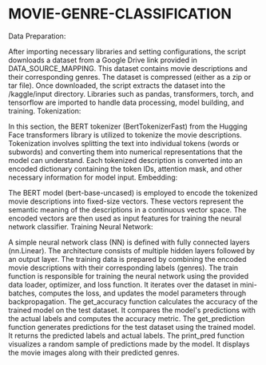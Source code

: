 # MOVIE-GENRE-CLASSIFICATION





Data Preparation:

After importing necessary libraries and setting configurations, the script downloads a dataset from a Google Drive link provided in DATA_SOURCE_MAPPING. This dataset contains movie descriptions and their corresponding genres. The dataset is compressed (either as a zip or tar file).
Once downloaded, the script extracts the dataset into the /kaggle/input directory.
Libraries such as pandas, transformers, torch, and tensorflow are imported to handle data processing, model building, and training.
Tokenization:

In this section, the BERT tokenizer (BertTokenizerFast) from the Hugging Face transformers library is utilized to tokenize the movie descriptions. Tokenization involves splitting the text into individual tokens (words or subwords) and converting them into numerical representations that the model can understand.
Each tokenized description is converted into an encoded dictionary containing the token IDs, attention mask, and other necessary information for model input.
Embedding:

The BERT model (bert-base-uncased) is employed to encode the tokenized movie descriptions into fixed-size vectors. These vectors represent the semantic meaning of the descriptions in a continuous vector space.
The encoded vectors are then used as input features for training the neural network classifier.
Training Neural Network:

A simple neural network class (NN) is defined with fully connected layers (nn.Linear). The architecture consists of multiple hidden layers followed by an output layer.
The training data is prepared by combining the encoded movie descriptions with their corresponding labels (genres).
The train function is responsible for training the neural network using the provided data loader, optimizer, and loss function. It iterates over the dataset in mini-batches, computes the loss, and updates the model parameters through backpropagation.
The get_accuracy function calculates the accuracy of the trained model on the test dataset. It compares the model's predictions with the actual labels and computes the accuracy metric.
The get_prediction function generates predictions for the test dataset using the trained model. It returns the predicted labels and actual labels.
The print_pred function visualizes a random sample of predictions made by the model. It displays the movie images along with their predicted genres.
